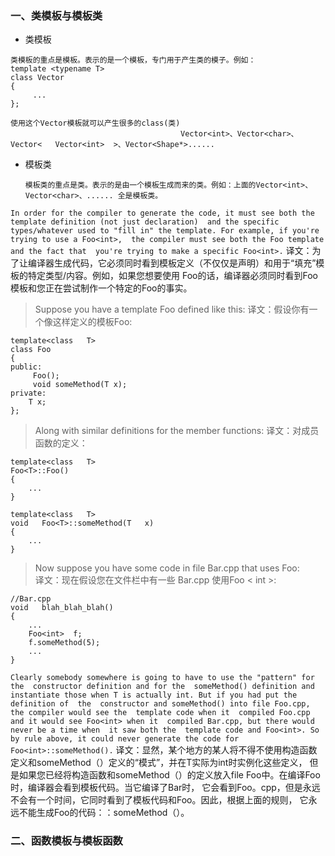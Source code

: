 ### 一、类模板与模板类
* 类模板       
````
类模板的重点是模板。表示的是一个模板，专门用于产生类的模子。例如：  
template <typename T>
class Vector
{
     ...
};

使用这个Vector模板就可以产生很多的class(类)
                                      Vector<int>、Vector<char>、 Vector<   Vector<int>  >、Vector<Shape*>......
````

* 模板类

      模板类的重点是类。表示的是由一个模板生成而来的类。例如：上面的Vector<int>、Vector<char>、...... 全是模板类。
`In order for the compiler to generate the code, it must see both the  template definition (not just declaration) 
and the specific types/whatever used to "fill in" the template. For example, if you're trying to use a Foo<int>, 
the compiler must see both the Foo template and the fact that  you're trying to make a specific Foo<int>.`
译文：为了让编译器生成代码，它必须同时看到模板定义（不仅仅是声明）和用于“填充”模板的特定类型/内容。例如，如果您想要使用
Foo<int>的话，编译器必须同时看到Foo模板和您正在尝试制作一个特定的Foo的事实。
    
>Suppose you have a template Foo defined like this:        译文：假设你有一个像这样定义的模板Foo:
````
template<class   T>
class Foo 
{
public:
     Foo();
     void someMethod(T x);
private:
    T x;
};
````
>Along with similar definitions for the member functions:   译文：对成员函数的定义：
````
template<class   T>
Foo<T>::Foo()
{
    ...
}

template<class   T>
void   Foo<T>::someMethod(T   x)
{
    ...
}
````
>Now suppose you have some code in file Bar.cpp that uses Foo<int>:  
译文：现在假设您在文件栏中有一些 Bar.cpp 使用Foo < int >:
````
//Bar.cpp  
void   blah_blah_blah()  
{  
    ...  
    Foo<int>  f;  
    f.someMethod(5);  
    ...  
}

````
`Clearly somebody somewhere is going to have to use the "pattern" for the  constructor definition and for the 
someMethod() definition and instantiate those when T is actually int. But if you had put the definition of 
the  constructor and someMethod() into file Foo.cpp, the compiler would see the  template code when it 
compiled Foo.cpp and it would see Foo<int> when it  compiled Bar.cpp, but there would never be a time when 
it saw both the  template code and Foo<int>. So by rule above, it could never generate the code for 
Foo<int>::someMethod().`
译文：显然，某个地方的某人将不得不使用构造函数定义和someMethod（）定义的“模式”，并在T实际为int时实例化这些定义，
但是如果您已经将构造函数和someMethod（）的定义放入file Foo中。在编译Foo时，编译器会看到模板代码。当它编译了Bar时，
它会看到Foo。cpp，但是永远不会有一个时间，它同时看到了模板代码和Foo。因此，根据上面的规则，
它永远不能生成Foo的代码：：someMethod（）。
### 二、函数模板与模板函数
